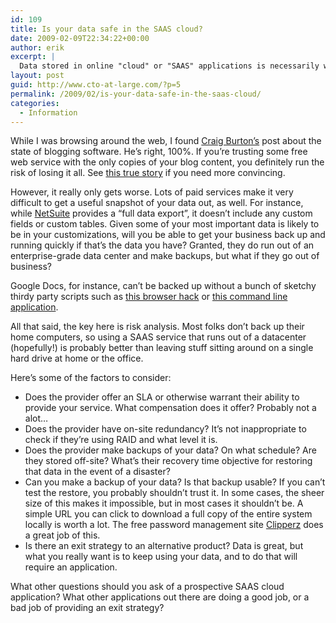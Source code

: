 ```yaml
---
id: 109
title: Is your data safe in the SAAS cloud?
date: 2009-02-09T22:34:22+00:00
author: erik
excerpt: |
  Data stored in online "cloud" or "SAAS" applications is necessarily well protected. It's important to understand the risks of using these applications and protect yourself as much as possible.
layout: post
guid: http://www.cto-at-large.com/?p=5
permalink: /2009/02/is-your-data-safe-in-the-saas-cloud/
categories:
  - Information
---
```

While I was browsing around the web, I found <a title="http://www.craigburton.com/?p=2929" href="http://www.craigburton.com/?p=2929" target="_blank">Craig Burton&#8217;s</a> post about the state of blogging software. He&#8217;s right, 100%. If you&#8217;re trusting some free web service with the only copies of your blog content, you definitely run the risk of losing it all. See [this true story](http://puzzling.org/logs/thoughts/2009/January/3/backup-policies) if you need more convincing.

However, it really only gets worse. Lots of paid services make it very difficult to get a useful snapshot of your data out, as well. For instance, while [NetSuite](http://www.netsuite.com) provides a &#8220;full data export&#8221;, it doesn&#8217;t include any custom fields or custom tables. Given some of your most important data is likely to be in your customizations, will you be able to get your business back up and running quickly if that&#8217;s the data you have? Granted, they do run out of an enterprise-grade data center and make backups, but what if they go out of business?

Google Docs, for instance, can&#8217;t be backed up without a bunch of sketchy thirdy party scripts such as <a title="http://1st-soft.net/gdd/" href="http://1st-soft.net/gdd/" target="_blank">this browser hack</a> or <a title="http://code.google.com/p/gdatacopier/" href="http://code.google.com/p/gdatacopier/" target="_blank">this command line application</a>.

All that said, the key here is risk analysis. Most folks don&#8217;t back up their home computers, so using a SAAS service that runs out of a datacenter (hopefully!) is probably better than leaving stuff sitting around on a single hard drive at home or the office.

Here&#8217;s some of the factors to consider:

  * Does the provider offer an SLA or otherwise warrant their ability to provide your service. What compensation does it offer? Probably not a alot&#8230;
  * Does the provider have on-site redundancy? It&#8217;s not inappropriate to check if they&#8217;re using RAID and what level it is.
  * Does the provider make backups of your data? On what schedule? Are they stored off-site? What&#8217;s their recovery time objective for restoring that data in the event of a disaster?
  * Can you make a backup of your data? Is that backup usable? If you can&#8217;t test the restore, you probably shouldn&#8217;t trust it. In some cases, the sheer size of this makes it impossible, but in most cases it shouldn&#8217;t be. A simple URL you can click to download a full copy of the entire system locally is worth a lot. The free password management site <a title="http://www.clipperz.com/blog" href="http://www.clipperz.com/blog" target="_blank">Clipperz</a> does a great job of this.
  * Is there an exit strategy to an alternative product? Data is great, but what you really want is to keep using your data, and to do that will require an application.

What other questions should you ask of a prospective SAAS cloud application? What other applications out there are doing a good job, or a bad job of providing an exit strategy?